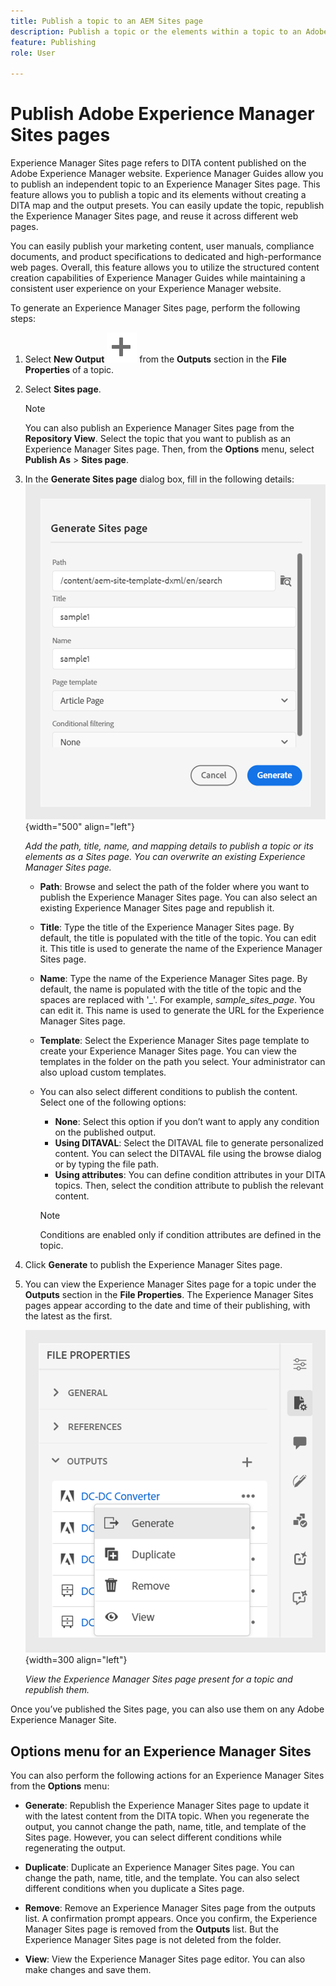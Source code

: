 ```yaml
---
title: Publish a topic to an AEM Sites page
description: Publish a topic or the elements within a topic to an Adobe Experience Manager Sites output.  Learn how to view the Experience Manager Sites page present for a topic and republish them.
feature: Publishing
role: User

---
```

# Publish Adobe Experience Manager Sites pages


Experience Manager Sites page refers to DITA content published on the Adobe Experience Manager website. Experience Manager Guides allow you to publish an independent topic to an Experience Manager Sites page. This feature allows you to publish a topic and its elements without creating a DITA map and the output presets. You can easily update the topic, republish the Experience Manager Sites page, and reuse it across different web pages.

You can easily publish your marketing content, user manuals, compliance documents, and product specifications to dedicated and high-performance web pages.  Overall, this feature allows you to utilize the structured content creation capabilities of Experience Manager Guides while maintaining a consistent user experience on your Experience Manager website.




To generate an Experience Manager Sites page, perform the following steps:



       
1. Select **New Output** ![new output icon](./images/Add_icon.svg) from the **Outputs** section in the **File Properties** of a topic.
1. Select **Sites page**.  


   

    >[!NOTE]
    >
    > You can also publish an Experience Manager Sites page from the **Repository View**. Select the topic that you want to publish as an Experience Manager Sites page. Then, from the **Options** menu, select **Publish As** > **Sites page**.

1. In the **Generate Sites page** dialog box, fill in the following details:
        ![Add the path and template details in Generate Sites page](images/aem-sites-page-generate.png){width="500" align="left"}
        
    *Add the path, title, name, and mapping details to publish a topic or its elements as a Sites page. You can overwrite an existing Experience Manager Sites page.*  

    * **Path**: Browse and select the path of the folder where you want to publish the Experience Manager Sites page. You can also select an existing Experience Manager Sites page and republish it.
    * **Title**: Type the title of the Experience Manager Sites page. By default, the title is populated with the title of the topic. You can edit it. This title is used to generate the name of the Experience Manager Sites page.
    * **Name**: Type the name of the Experience Manager Sites page. By default, the name is populated with the title of the topic and the spaces are replaced with '_'. For example, *sample_sites_page*. You can edit it. This name is used to generate the URL for the Experience Manager Sites page.
    * **Template**: Select the Experience Manager Sites page template to create your Experience Manager Sites page. You can view the templates in the folder on the path you select. Your administrator can also upload custom templates. 


    * You can also select different conditions to publish the content.  Select one of the following options:

               
        * **None**: Select this option if you don’t want to apply any condition on the published output.
        * **Using DITAVAL**: Select the DITAVAL file to generate personalized content. You can select the DITAVAL file using the browse dialog or by typing the file path. 
        * **Using attributes**: You can define condition attributes in your DITA topics. Then, select the condition attribute to publish the relevant content.
        
        >[!NOTE] 
        > 
        >Conditions are enabled only if condition attributes are defined in the topic.
        
           

1. Click **Generate** to publish the Experience Manager Sites page.
1. You can view the Experience Manager Sites page for a topic under the **Outputs** section in the **File Properties**. The Experience Manager Sites pages appear according to the date and time of their publishing, with the latest as the first. 
 
    ![View the Experience Manager Sites page for a topic](images/aem-sites-outputs.png){width=300 align="left"}
       
     *View the Experience Manager Sites page present for a topic and republish them.*  

 


Once you’ve published the Sites page, you can also use them on any Adobe Experience Manager Site.


## Options menu for an Experience Manager Sites

You can also perform the following actions for an Experience Manager Sites from the **Options** menu:

* **Generate**: Republish the Experience Manager Sites page to update it with the latest content from the DITA topic. When you regenerate the output, you cannot change the path, name, title, and template of the Sites page. However, you can select different conditions while regenerating the output.

* **Duplicate**: Duplicate an Experience Manager Sites page. You can change the path, name, title, and the template. You can also select different conditions when you duplicate a Sites page.

* **Remove**: Remove an Experience Manager Sites page from the outputs list. A confirmation prompt appears. Once you confirm, the Experience Manager Sites page is removed from the **Outputs** list. But the Experience Manager Sites page is not deleted from the folder.

* **View**: View the Experience Manager Sites page editor. You can also make changes and save them.
